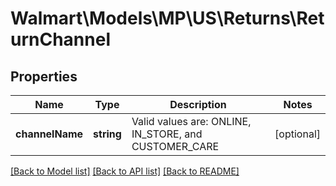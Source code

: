 # Walmart\Models\MP\US\Returns\ReturnChannel

## Properties

Name | Type | Description | Notes
------------ | ------------- | ------------- | -------------
**channelName** | **string** | Valid values are: ONLINE, IN_STORE, and CUSTOMER_CARE | [optional]


[[Back to Model list]](./) [[Back to API list]](../../../../../README.md#supported-apis) [[Back to README]](../../../../../README.md)
